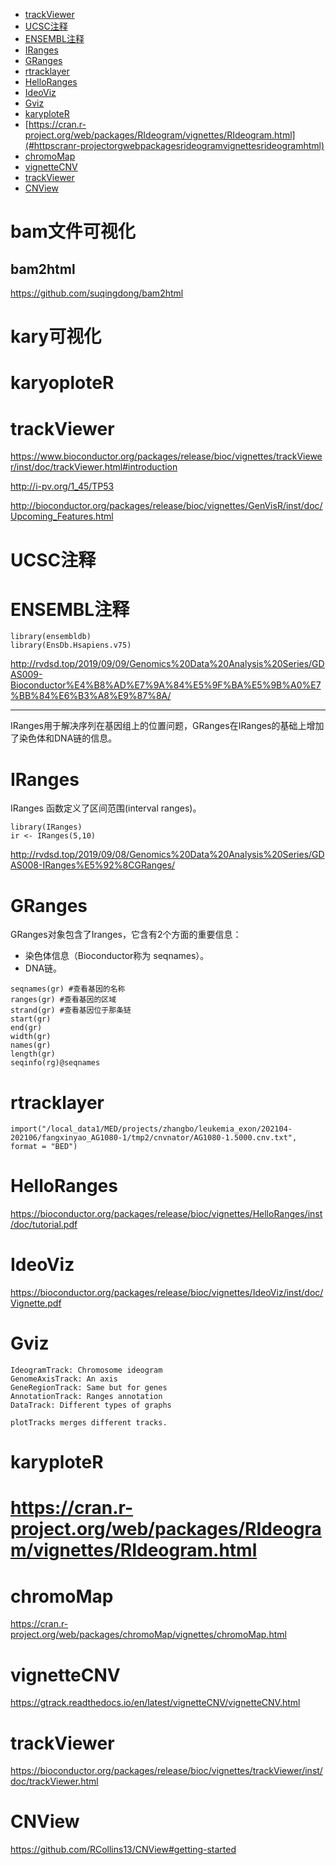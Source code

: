 <!-- TOC -->

- [trackViewer](#trackviewer)
- [UCSC注释](#ucsc注释)
- [ENSEMBL注释](#ensembl注释)
- [IRanges](#iranges)
- [GRanges](#granges)
- [rtracklayer](#rtracklayer)
- [HelloRanges](#helloranges)
- [IdeoViz](#ideoviz)
- [Gviz](#gviz)
- [karyploteR](#karyploter)
- [https://cran.r-project.org/web/packages/RIdeogram/vignettes/RIdeogram.html](#httpscranr-projectorgwebpackagesrideogramvignettesrideogramhtml)
- [chromoMap](#chromomap)
- [vignetteCNV](#vignettecnv)
- [trackViewer](#trackviewer-1)
- [CNView](#cnview)

<!-- /TOC -->

# bam文件可视化
## bam2html
https://github.com/suqingdong/bam2html
# kary可视化

# karyoploteR

# trackViewer
https://www.bioconductor.org/packages/release/bioc/vignettes/trackViewer/inst/doc/trackViewer.html#introduction

http://i-pv.org/1_45/TP53

http://bioconductor.org/packages/release/bioc/vignettes/GenVisR/inst/doc/Upcoming_Features.html

# UCSC注释

# ENSEMBL注释
```
library(ensembldb)
library(EnsDb.Hsapiens.v75)
```
http://rvdsd.top/2019/09/09/Genomics%20Data%20Analysis%20Series/GDAS009-Bioconductor%E4%B8%AD%E7%9A%84%E5%9F%BA%E5%9B%A0%E7%BB%84%E6%B3%A8%E9%87%8A/

----
IRanges用于解决序列在基因组上的位置问题，GRanges在IRanges的基础上增加了染色体和DNA链的信息。
# IRanges
IRanges 函数定义了区间范围(interval ranges)。
```
library(IRanges)
ir <- IRanges(5,10)
```
http://rvdsd.top/2019/09/08/Genomics%20Data%20Analysis%20Series/GDAS008-IRanges%E5%92%8CGRanges/

# GRanges
GRanges对象包含了Iranges，它含有2个方面的重要信息：
+ 染色体信息（Bioconductor称为 seqnames）。
+ DNA链。
```
seqnames(gr) #查看基因的名称
ranges(gr) #查看基因的区域
strand(gr) #查看基因位于那条链
start(gr)
end(gr)
width(gr)
names(gr)
length(gr)
seqinfo(rg)@seqnames

```

# rtracklayer
```
import("/local_data1/MED/projects/zhangbo/leukemia_exon/202104-202106/fangxinyao_AG1080-1/tmp2/cnvnator/AG1080-1.5000.cnv.txt", format = "BED")
```

# HelloRanges
https://bioconductor.org/packages/release/bioc/vignettes/HelloRanges/inst/doc/tutorial.pdf

# IdeoViz
https://bioconductor.org/packages/release/bioc/vignettes/IdeoViz/inst/doc/Vignette.pdf

# Gviz
```
IdeogramTrack: Chromosome ideogram
GenomeAxisTrack: An axis
GeneRegionTrack: Same but for genes
AnnotationTrack: Ranges annotation
DataTrack: Different types of graphs

plotTracks merges different tracks.
```
# karyploteR
# https://cran.r-project.org/web/packages/RIdeogram/vignettes/RIdeogram.html

# chromoMap
https://cran.r-project.org/web/packages/chromoMap/vignettes/chromoMap.html

# vignetteCNV
https://gtrack.readthedocs.io/en/latest/vignetteCNV/vignetteCNV.html

# trackViewer
https://bioconductor.org/packages/release/bioc/vignettes/trackViewer/inst/doc/trackViewer.html

# CNView
https://github.com/RCollins13/CNView#getting-started
